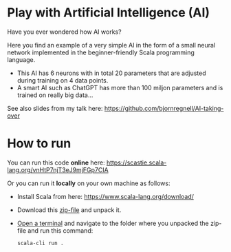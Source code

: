 # Play with Artificial Intelligence (AI)

Have you ever wondered how AI works? 

Here you find an example of a very simple AI in the form of a small neural network implemented in the beginner-friendly Scala programming language. 

* This AI has 6 neurons with in total 20 parameters that are adjusted during training on 4 data points. 
* A smart AI such as ChatGPT has more than 100 miljon parameters and is trained on really big data...

See also slides from my talk here: https://github.com/bjornregnell/AI-taking-over 

# How to run

You can run this code **online** here: https://scastie.scala-lang.org/vnHtP7njT3eJ9mjFGp7CIA

Or you can run it **locally** on your own machine as follows:

* Install Scala from here: https://www.scala-lang.org/download/

* Download this [zip-file](https://github.com/bjornregnell/scai/archive/refs/heads/main.zip) and unpack it. 

* [Open a terminal](https://www.youtube.com/results?search_query=how+to+open+terminal) and navigate to the folder where you unpacked the zip-file and run this command:

  ```
  scala-cli run .
  ```